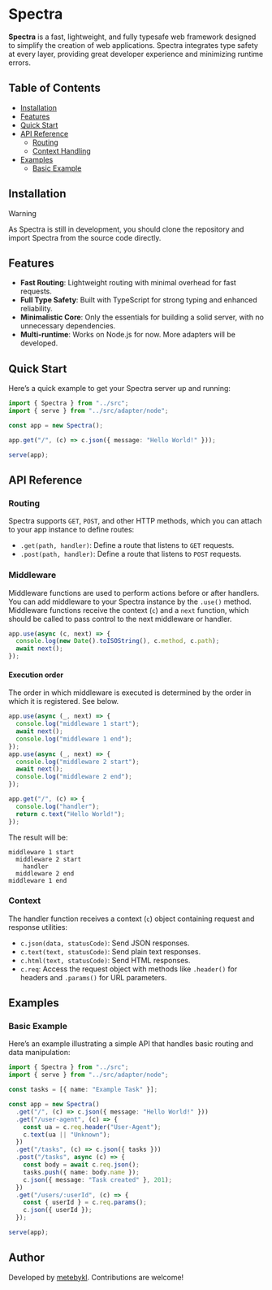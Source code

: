 # Spectra

**Spectra** is a fast, lightweight, and fully typesafe web framework designed to simplify the creation of web applications. Spectra integrates type safety at every layer, providing great developer experience and minimizing runtime errors.

## Table of Contents

- [Installation](#installation)
- [Features](#features)
- [Quick Start](#quick-start)
- [API Reference](#api-reference)
  - [Routing](#routing)
  - [Context Handling](#context-handling)
- [Examples](#examples)
  - [Basic Example](#basic-example)

## Installation

> [!WARNING]  
> As Spectra is still in development, you should clone the repository and import Spectra from the source code directly.

## Features

- **Fast Routing**: Lightweight routing with minimal overhead for fast requests.
- **Full Type Safety**: Built with TypeScript for strong typing and enhanced reliability.
- **Minimalistic Core**: Only the essentials for building a solid server, with no unnecessary dependencies.
- **Multi-runtime**: Works on Node.js for now. More adapters will be developed.

## Quick Start

Here’s a quick example to get your Spectra server up and running:

```typescript
import { Spectra } from "../src";
import { serve } from "../src/adapter/node";

const app = new Spectra();

app.get("/", (c) => c.json({ message: "Hello World!" }));

serve(app);
```

## API Reference

### Routing

Spectra supports `GET`, `POST`, and other HTTP methods, which you can attach to your app instance to define routes:

- `.get(path, handler)`: Define a route that listens to `GET` requests.
- `.post(path, handler)`: Define a route that listens to `POST` requests.

### Middleware

Middleware functions are used to perform actions before or after handlers. You can add middleware to your Spectra instance by the `.use()` method. Middleware functions receive the context (`c`) and a `next` function, which should be called to pass control to the next middleware or handler.

```typescript
app.use(async (c, next) => {
  console.log(new Date().toISOString(), c.method, c.path);
  await next();
});
```

#### Execution order

The order in which middleware is executed is determined by the order in which it is registered. See below.

```typescript
app.use(async (_, next) => {
  console.log("middleware 1 start");
  await next();
  console.log("middleware 1 end");
});
app.use(async (_, next) => {
  console.log("middleware 2 start");
  await next();
  console.log("middleware 2 end");
});

app.get("/", (c) => {
  console.log("handler");
  return c.text("Hello World!");
});
```

The result will be:

```
middleware 1 start
  middleware 2 start
    handler
  middleware 2 end
middleware 1 end
```

### Context

The handler function receives a context (`c`) object containing request and response utilities:

- `c.json(data, statusCode)`: Send JSON responses.
- `c.text(text, statusCode)`: Send plain text responses.
- `c.html(text, statusCode)`: Send HTML responses.
- `c.req`: Access the request object with methods like `.header()` for headers and `.params()` for URL parameters.

## Examples

### Basic Example

Here’s an example illustrating a simple API that handles basic routing and data manipulation:

```typescript
import { Spectra } from "../src";
import { serve } from "../src/adapter/node";

const tasks = [{ name: "Example Task" }];

const app = new Spectra()
  .get("/", (c) => c.json({ message: "Hello World!" }))
  .get("/user-agent", (c) => {
    const ua = c.req.header("User-Agent");
    c.text(ua || "Unknown");
  })
  .get("/tasks", (c) => c.json({ tasks }))
  .post("/tasks", async (c) => {
    const body = await c.req.json();
    tasks.push({ name: body.name });
    c.json({ message: "Task created" }, 201);
  })
  .get("/users/:userId", (c) => {
    const { userId } = c.req.params();
    c.json({ userId });
  });

serve(app);
```

## Author

Developed by [metebykl](https://github.com/metebykl). Contributions are welcome!
